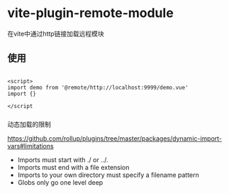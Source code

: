 
vite-plugin-remote-module
===

在vite中通过http链接加载远程模块

## 使用
```js

```

```App.vue
<script>
import demo from '@remote/http://localhost:9999/demo.vue'
import {}

</script
```

###


动态加载的限制

https://github.com/rollup/plugins/tree/master/packages/dynamic-import-vars#limitations

* Imports must start with ./ or ../.
* Imports must end with a file extension
* Imports to your own directory must specify a filename pattern
* Globs only go one level deep


